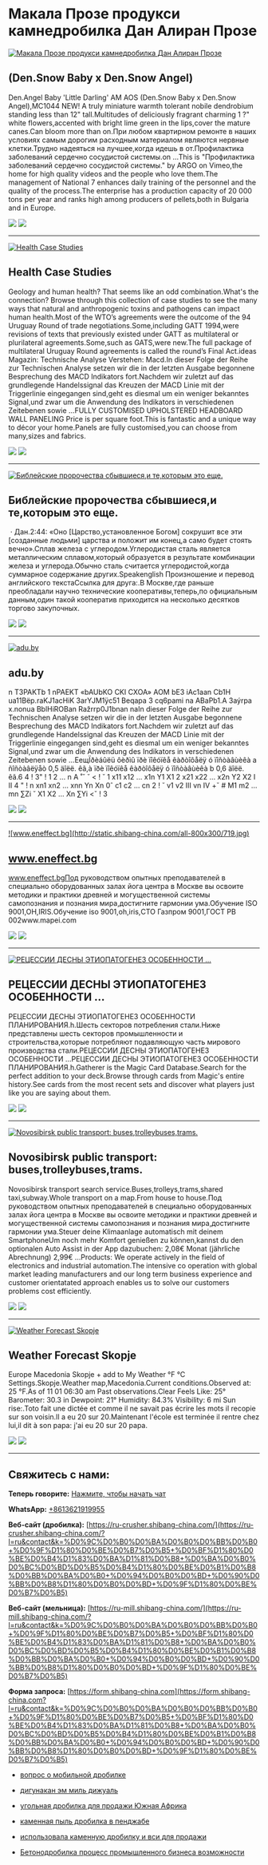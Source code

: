 # Макала Прозе продукси камнедробилка Дан Алиран Прозе

<a href="https://swt.shibang-china.com/?l=ru&img&k=%D0%9C%D0%B0%D0%BA%D0%B0%D0%BB%D0%B0+%D0%9F%D1%80%D0%BE%D0%B7%D0%B5+%D0%BF%D1%80%D0%BE%D0%B4%D1%83%D0%BA%D1%81%D0%B8+%D0%BA%D0%B0%D0%BC%D0%BD%D0%B5%D0%B4%D1%80%D0%BE%D0%B1%D0%B8%D0%BB%D0%BA%D0%B0+%D0%94%D0%B0%D0%BD+%D0%90%D0%BB%D0%B8%D1%80%D0%B0%D0%BD+%D0%9F%D1%80%D0%BE%D0%B7%D0%B5" target="_blank">![Макала Прозе продукси камнедробилка Дан Алиран Прозе](http://static.shibang-china.com/all-800x300/1002.jpg)</a>

## (Den.Snow Baby x Den.Snow Angel)
Den.Angel Baby 'Little Darling' AM AOS (Den.Snow Baby x Den.Snow Angel),MC1044 NEW! A truly miniature warmth tolerant nobile dendrobium standing less than 12&quot; tall.Multitudes of deliciously fragrant charming 1 ?&quot; white flowers,accented with bright lime green in the lips,cover the mature canes.Can bloom more than on.При любом квартирном ремонте в наших условиях самым дорогим расходным материалом являются нервные клетки.Трудно надеяться на лучшее,когда идешь в от.Профилактика заболеваний сердечно сосудистой системы.on …This is &quot;Профилактика заболеваний сердечно сосудистой системы.&quot; by ARGO on Vimeo,the home for high quality videos and the people who love them.The management of National 7 enhances daily training of the personnel and the quality of the process.The enterprise has a production capacity of 20 000 tons per year and ranks high among producers of pellets,both in Bulgaria and in Europe.


<a href="https://whatsapp.shibangsoft.com/WhatsApp.php" target="_blank" title="WhatsApp">![](http://static.shibang-china.com/icon/whatsapp.png)</a> <a href="https://swt.shibang-china.com/?l=ru&icon&k=%D0%9C%D0%B0%D0%BA%D0%B0%D0%BB%D0%B0+%D0%9F%D1%80%D0%BE%D0%B7%D0%B5+%D0%BF%D1%80%D0%BE%D0%B4%D1%83%D0%BA%D1%81%D0%B8+%D0%BA%D0%B0%D0%BC%D0%BD%D0%B5%D0%B4%D1%80%D0%BE%D0%B1%D0%B8%D0%BB%D0%BA%D0%B0+%D0%94%D0%B0%D0%BD+%D0%90%D0%BB%D0%B8%D1%80%D0%B0%D0%BD+%D0%9F%D1%80%D0%BE%D0%B7%D0%B5" target="_blank">![](http://static.shibang-china.com/icon/chat-ru.png)</a>

---

<a href="https://swt.shibang-china.com/?l=ru&img&k=%D0%9C%D0%B0%D0%BA%D0%B0%D0%BB%D0%B0+%D0%9F%D1%80%D0%BE%D0%B7%D0%B5+%D0%BF%D1%80%D0%BE%D0%B4%D1%83%D0%BA%D1%81%D0%B8+%D0%BA%D0%B0%D0%BC%D0%BD%D0%B5%D0%B4%D1%80%D0%BE%D0%B1%D0%B8%D0%BB%D0%BA%D0%B0+%D0%94%D0%B0%D0%BD+%D0%90%D0%BB%D0%B8%D1%80%D0%B0%D0%BD+%D0%9F%D1%80%D0%BE%D0%B7%D0%B5" target="_blank">![Health Case Studies](http://static.shibang-china.com/all-800x300/2.jpg)</a>

## Health Case Studies
Geology and human health? That seems like an odd combination.What's the connection? Browse through this collection of case studies to see the many ways that natural and anthropogenic toxins and pathogens can impact human health.Most of the WTO’s agreements were the outcome of the 94 Uruguay Round of trade negotiations.Some,including GATT 1994,were revisions of texts that previously existed under GATT as multilateral or plurilateral agreements.Some,such as GATS,were new.The full package of multilateral Uruguay Round agreements is called the round’s Final Act.ideas Magazin: Technische Analyse Verstehen: Macd.In dieser Folge der Reihe zur Technischen Analyse setzen wir die in der letzten Ausgabe begonnene Besprechung des MACD Indikators fort.Nachdem wir zuletzt auf das grundlegende Handelssignal das Kreuzen der MACD Linie mit der Triggerlinie eingegangen sind,geht es diesmal um ein weniger bekanntes Signal,und zwar um die Anwendung des Indikators in verschiedenen Zeitebenen sowie …FULLY CUSTOMISED UPHOLSTERED HEADBOARD WALL PANELING Price is per square foot.This is fantastic and a unique way to d&#233;cor your home.Panels are fully customised,you can choose from many,sizes and fabrics.


<a href="https://whatsapp.shibangsoft.com/WhatsApp.php" target="_blank" title="WhatsApp">![](http://static.shibang-china.com/icon/whatsapp.png)</a> <a href="https://swt.shibang-china.com/?l=ru&icon&k=%D0%9C%D0%B0%D0%BA%D0%B0%D0%BB%D0%B0+%D0%9F%D1%80%D0%BE%D0%B7%D0%B5+%D0%BF%D1%80%D0%BE%D0%B4%D1%83%D0%BA%D1%81%D0%B8+%D0%BA%D0%B0%D0%BC%D0%BD%D0%B5%D0%B4%D1%80%D0%BE%D0%B1%D0%B8%D0%BB%D0%BA%D0%B0+%D0%94%D0%B0%D0%BD+%D0%90%D0%BB%D0%B8%D1%80%D0%B0%D0%BD+%D0%9F%D1%80%D0%BE%D0%B7%D0%B5" target="_blank">![](http://static.shibang-china.com/icon/chat-ru.png)</a>

---

<a href="https://swt.shibang-china.com/?l=ru&img&k=%D0%9C%D0%B0%D0%BA%D0%B0%D0%BB%D0%B0+%D0%9F%D1%80%D0%BE%D0%B7%D0%B5+%D0%BF%D1%80%D0%BE%D0%B4%D1%83%D0%BA%D1%81%D0%B8+%D0%BA%D0%B0%D0%BC%D0%BD%D0%B5%D0%B4%D1%80%D0%BE%D0%B1%D0%B8%D0%BB%D0%BA%D0%B0+%D0%94%D0%B0%D0%BD+%D0%90%D0%BB%D0%B8%D1%80%D0%B0%D0%BD+%D0%9F%D1%80%D0%BE%D0%B7%D0%B5" target="_blank">![Библейские пророчества сбывшиеся,и те,которым это еще.](http://static.shibang-china.com/all-800x300/1427.jpg)</a>

## Библейские пророчества сбывшиеся,и те,которым это еще.
&nbsp;&#0183;&#32;Дан.2:44: &#171;Оно [Царство,установленное Богом] сокрушит все эти [созданные людьми] царства и положит им конец,а само будет стоять вечно&#187;.Сплав железа с углеродом.Углеродистая сталь является металлическим сплавом,который образуется в результате комбинации железа и углерода.Обычно сталь считается углеродистой,когда суммарное содержание других.Speakenglish Произношение и перевод английского текстаСсылка для друга:.В Москве,где раньше преобладали научно технические кооперативы,теперь,по официальным данным,один такой кооператив приходится на несколько десятков торгово закупочных.


<a href="https://whatsapp.shibangsoft.com/WhatsApp.php" target="_blank" title="WhatsApp">![](http://static.shibang-china.com/icon/whatsapp.png)</a> <a href="https://swt.shibang-china.com/?l=ru&icon&k=%D0%9C%D0%B0%D0%BA%D0%B0%D0%BB%D0%B0+%D0%9F%D1%80%D0%BE%D0%B7%D0%B5+%D0%BF%D1%80%D0%BE%D0%B4%D1%83%D0%BA%D1%81%D0%B8+%D0%BA%D0%B0%D0%BC%D0%BD%D0%B5%D0%B4%D1%80%D0%BE%D0%B1%D0%B8%D0%BB%D0%BA%D0%B0+%D0%94%D0%B0%D0%BD+%D0%90%D0%BB%D0%B8%D1%80%D0%B0%D0%BD+%D0%9F%D1%80%D0%BE%D0%B7%D0%B5" target="_blank">![](http://static.shibang-china.com/icon/chat-ru.png)</a>

---

<a href="https://swt.shibang-china.com/?l=ru&img&k=%D0%9C%D0%B0%D0%BA%D0%B0%D0%BB%D0%B0+%D0%9F%D1%80%D0%BE%D0%B7%D0%B5+%D0%BF%D1%80%D0%BE%D0%B4%D1%83%D0%BA%D1%81%D0%B8+%D0%BA%D0%B0%D0%BC%D0%BD%D0%B5%D0%B4%D1%80%D0%BE%D0%B1%D0%B8%D0%BB%D0%BA%D0%B0+%D0%94%D0%B0%D0%BD+%D0%90%D0%BB%D0%B8%D1%80%D0%B0%D0%BD+%D0%9F%D1%80%D0%BE%D0%B7%D0%B5" target="_blank">![adu.by](http://static.shibang-china.com/all-800x300/1034.jpg)</a>

## adu.by
n T3PAKTb 1 nPAEKT &#171;bAUbKO CKI CXOA&#187; AOM bE3 iAc1aan Cb1H ua11B&#235;p.raKJ1acHiK 3arYJM1&#255;c51 Beqapa 3 cq6pami na ABaPb1.A 3a&#253;rpa x.nonua BblHiROBan Ražrrp0J1bnan naIn dieser Folge der Reihe zur Technischen Analyse setzen wir die in der letzten Ausgabe begonnene Besprechung des MACD Indikators fort.Nachdem wir zuletzt auf das grundlegende Handelssignal das Kreuzen der MACD Linie mit der Triggerlinie eingegangen sind,geht es diesmal um ein weniger bekanntes Signal,und zwar um die Anwendung des Indikators in verschiedenen Zeitebenen sowie …Еещ&#207;&#240;&#232;&#225;&#251;&#235;&#252; &#244;&#232;&#240;&#236;&#251; &#239;&#240;&#232; &#239;&#238;&#234;&#243;&#239;&#234;&#229; &#234;&#224;&#240;&#242;&#238;&#244;&#229;&#235;&#255; &#243; &#239;&#238;&#241;&#242;&#224;&#226;&#249;&#232;&#234;&#224; a &#241;&#238;&#241;&#242;&#224;&#226;&#235;&#255;&#229;&#242; 0,5 &#228;&#238;&#235;&#235;. &#234;&#227;,&#224; &#239;&#240;&#232; &#239;&#238;&#234;&#243;&#239;&#234;&#229; &#234;&#224;&#240;&#242;&#238;&#244;&#229;&#235;&#255; &#243; &#239;&#238;&#241;&#242;&#224;&#226;&#249;&#232;&#234;&#224; b 0,6 &#228;&#238;&#235;&#235;. &#234;&#227;.6 4 ! 3&quot; ! 1 2 … n A ˚ˇ ˘ &lt; ! ˘ 1 x11 x12 … x1n Y1 X1 2 x21 x22 … x2n Y2 X2 I II 4 &quot; ! n xn1 xn2 … xnn Yn Xn 0ˆ c1 c2 … cn 2 ! ˘ v1 v2 III vn IV +ˇ # M1 m2 … mn ∑Zi ˘ X1 X2 … Xn ∑Yi &lt;ˇ ! 3


<a href="https://whatsapp.shibangsoft.com/WhatsApp.php" target="_blank" title="WhatsApp">![](http://static.shibang-china.com/icon/whatsapp.png)</a> <a href="https://swt.shibang-china.com/?l=ru&icon&k=%D0%9C%D0%B0%D0%BA%D0%B0%D0%BB%D0%B0+%D0%9F%D1%80%D0%BE%D0%B7%D0%B5+%D0%BF%D1%80%D0%BE%D0%B4%D1%83%D0%BA%D1%81%D0%B8+%D0%BA%D0%B0%D0%BC%D0%BD%D0%B5%D0%B4%D1%80%D0%BE%D0%B1%D0%B8%D0%BB%D0%BA%D0%B0+%D0%94%D0%B0%D0%BD+%D0%90%D0%BB%D0%B8%D1%80%D0%B0%D0%BD+%D0%9F%D1%80%D0%BE%D0%B7%D0%B5" target="_blank">![](http://static.shibang-china.com/icon/chat-ru.png)</a>

---

<a href="https://swt.shibang-china.com/?l=ru&img&k=%D0%9C%D0%B0%D0%BA%D0%B0%D0%BB%D0%B0+%D0%9F%D1%80%D0%BE%D0%B7%D0%B5+%D0%BF%D1%80%D0%BE%D0%B4%D1%83%D0%BA%D1%81%D0%B8+%D0%BA%D0%B0%D0%BC%D0%BD%D0%B5%D0%B4%D1%80%D0%BE%D0%B1%D0%B8%D0%BB%D0%BA%D0%B0+%D0%94%D0%B0%D0%BD+%D0%90%D0%BB%D0%B8%D1%80%D0%B0%D0%BD+%D0%9F%D1%80%D0%BE%D0%B7%D0%B5" target="_blank">![www.eneffect.bg](http://static.shibang-china.com/all-800x300/719.jpg)</a>

## www.eneffect.bg
www.eneffect.bgПод руководством опытных преподавателей в специально оборудованных залах йога центра в Москве вы освоите методики и практики древней и могущественной системы самопознания и познания мира,достигните гармонии ума.Обучение ISO 9001,OH,IRIS.Обучение iso 9001,oh,iris,СТО Газпром 9001,ГОСТ РВ 002www.mapei.com


<a href="https://whatsapp.shibangsoft.com/WhatsApp.php" target="_blank" title="WhatsApp">![](http://static.shibang-china.com/icon/whatsapp.png)</a> <a href="https://swt.shibang-china.com/?l=ru&icon&k=%D0%9C%D0%B0%D0%BA%D0%B0%D0%BB%D0%B0+%D0%9F%D1%80%D0%BE%D0%B7%D0%B5+%D0%BF%D1%80%D0%BE%D0%B4%D1%83%D0%BA%D1%81%D0%B8+%D0%BA%D0%B0%D0%BC%D0%BD%D0%B5%D0%B4%D1%80%D0%BE%D0%B1%D0%B8%D0%BB%D0%BA%D0%B0+%D0%94%D0%B0%D0%BD+%D0%90%D0%BB%D0%B8%D1%80%D0%B0%D0%BD+%D0%9F%D1%80%D0%BE%D0%B7%D0%B5" target="_blank">![](http://static.shibang-china.com/icon/chat-ru.png)</a>

---

<a href="https://swt.shibang-china.com/?l=ru&img&k=%D0%9C%D0%B0%D0%BA%D0%B0%D0%BB%D0%B0+%D0%9F%D1%80%D0%BE%D0%B7%D0%B5+%D0%BF%D1%80%D0%BE%D0%B4%D1%83%D0%BA%D1%81%D0%B8+%D0%BA%D0%B0%D0%BC%D0%BD%D0%B5%D0%B4%D1%80%D0%BE%D0%B1%D0%B8%D0%BB%D0%BA%D0%B0+%D0%94%D0%B0%D0%BD+%D0%90%D0%BB%D0%B8%D1%80%D0%B0%D0%BD+%D0%9F%D1%80%D0%BE%D0%B7%D0%B5" target="_blank">![РЕЦЕССИИ ДЕСНЫ ЭТИОПАТОГЕНЕЗ ОСОБЕННОСТИ …](http://static.shibang-china.com/all-800x300/1000.jpg)</a>

## РЕЦЕССИИ ДЕСНЫ ЭТИОПАТОГЕНЕЗ ОСОБЕННОСТИ …
РЕЦЕССИИ ДЕСНЫ ЭТИОПАТОГЕНЕЗ ОСОБЕННОСТИ ПЛАНИРОВАНИЯ.h.Шесть секторов потребления стали.Ниже представлены шесть секторов промышленности и строительства,которые потребляют подавляющую часть мирового производства стали.РЕЦЕССИИ ДЕСНЫ ЭТИОПАТОГЕНЕЗ ОСОБЕННОСТИ …РЕЦЕССИИ ДЕСНЫ ЭТИОПАТОГЕНЕЗ ОСОБЕННОСТИ ПЛАНИРОВАНИЯ.h.Gatherer is the Magic Card Database.Search for the perfect addition to your deck.Browse through cards from Magic's entire history.See cards from the most recent sets and discover what players just like you are saying about them.


<a href="https://whatsapp.shibangsoft.com/WhatsApp.php" target="_blank" title="WhatsApp">![](http://static.shibang-china.com/icon/whatsapp.png)</a> <a href="https://swt.shibang-china.com/?l=ru&icon&k=%D0%9C%D0%B0%D0%BA%D0%B0%D0%BB%D0%B0+%D0%9F%D1%80%D0%BE%D0%B7%D0%B5+%D0%BF%D1%80%D0%BE%D0%B4%D1%83%D0%BA%D1%81%D0%B8+%D0%BA%D0%B0%D0%BC%D0%BD%D0%B5%D0%B4%D1%80%D0%BE%D0%B1%D0%B8%D0%BB%D0%BA%D0%B0+%D0%94%D0%B0%D0%BD+%D0%90%D0%BB%D0%B8%D1%80%D0%B0%D0%BD+%D0%9F%D1%80%D0%BE%D0%B7%D0%B5" target="_blank">![](http://static.shibang-china.com/icon/chat-ru.png)</a>

---

<a href="https://swt.shibang-china.com/?l=ru&img&k=%D0%9C%D0%B0%D0%BA%D0%B0%D0%BB%D0%B0+%D0%9F%D1%80%D0%BE%D0%B7%D0%B5+%D0%BF%D1%80%D0%BE%D0%B4%D1%83%D0%BA%D1%81%D0%B8+%D0%BA%D0%B0%D0%BC%D0%BD%D0%B5%D0%B4%D1%80%D0%BE%D0%B1%D0%B8%D0%BB%D0%BA%D0%B0+%D0%94%D0%B0%D0%BD+%D0%90%D0%BB%D0%B8%D1%80%D0%B0%D0%BD+%D0%9F%D1%80%D0%BE%D0%B7%D0%B5" target="_blank">![Novosibirsk public transport: buses,trolleybuses,trams.](http://static.shibang-china.com/all-800x300/581.jpg)</a>

## Novosibirsk public transport: buses,trolleybuses,trams.
Novosibirsk transport search service.Buses,trolleys,trams,shared taxi,subway.Whole transport on a map.From house to house.Под руководством опытных преподавателей в специально оборудованных залах йога центра в Москве вы освоите методики и практики древней и могущественной системы самопознания и познания мира,достигните гармонии ума.Steuer deine Klimaanlage automatisch mit deinem SmartphoneUm noch mehr Komfort genie&#223;en zu k&#246;nnen,kannst du den optionalen Auto Assist in der App dazubuchen: 2,08€ Monat (j&#228;hrliche Abrechnung) 2,99€ …Products: We operate actively in the field of electronics and industrial automation.The intensive co operation with global market leading manufacturers and our long term business experience and customer orientatated approach enables us to solve our customers problems cost efficiently.


<a href="https://whatsapp.shibangsoft.com/WhatsApp.php" target="_blank" title="WhatsApp">![](http://static.shibang-china.com/icon/whatsapp.png)</a> <a href="https://swt.shibang-china.com/?l=ru&icon&k=%D0%9C%D0%B0%D0%BA%D0%B0%D0%BB%D0%B0+%D0%9F%D1%80%D0%BE%D0%B7%D0%B5+%D0%BF%D1%80%D0%BE%D0%B4%D1%83%D0%BA%D1%81%D0%B8+%D0%BA%D0%B0%D0%BC%D0%BD%D0%B5%D0%B4%D1%80%D0%BE%D0%B1%D0%B8%D0%BB%D0%BA%D0%B0+%D0%94%D0%B0%D0%BD+%D0%90%D0%BB%D0%B8%D1%80%D0%B0%D0%BD+%D0%9F%D1%80%D0%BE%D0%B7%D0%B5" target="_blank">![](http://static.shibang-china.com/icon/chat-ru.png)</a>

---

<a href="https://swt.shibang-china.com/?l=ru&img&k=%D0%9C%D0%B0%D0%BA%D0%B0%D0%BB%D0%B0+%D0%9F%D1%80%D0%BE%D0%B7%D0%B5+%D0%BF%D1%80%D0%BE%D0%B4%D1%83%D0%BA%D1%81%D0%B8+%D0%BA%D0%B0%D0%BC%D0%BD%D0%B5%D0%B4%D1%80%D0%BE%D0%B1%D0%B8%D0%BB%D0%BA%D0%B0+%D0%94%D0%B0%D0%BD+%D0%90%D0%BB%D0%B8%D1%80%D0%B0%D0%BD+%D0%9F%D1%80%D0%BE%D0%B7%D0%B5" target="_blank">![Weather Forecast Skopje](http://static.shibang-china.com/all-800x300/617.jpg)</a>

## Weather Forecast Skopje
Europe Macedonia Skopje + add to My Weather &#176;F &#176;C Settings.Skopje.Weather map,Macedonia.Current conditions.Observed at: 25 &#176;F.As of 11 01 06:30 am Past observations.Clear Feels Like: 25&#176; Barometer: 30.3 in Dewpoint: 21&#176; Humidity: 84.3% Visibility: 6 mi Sun rise:.Toto fait une dict&#233;e et comme il ne savait pas &#233;crire les mots il recopie sur son voisin.Il a eu 20 sur 20.Maintenant l'&#233;cole est termin&#233;e il rentre chez lui,il dit &#224; son papa: j'ai eu 20 sur 20 papa.

<a href="https://whatsapp.shibangsoft.com/WhatsApp.php" target="_blank" title="WhatsApp">![](http://static.shibang-china.com/icon/whatsapp.png)</a> <a href="https://swt.shibang-china.com/?l=ru&icon&k=%D0%9C%D0%B0%D0%BA%D0%B0%D0%BB%D0%B0+%D0%9F%D1%80%D0%BE%D0%B7%D0%B5+%D0%BF%D1%80%D0%BE%D0%B4%D1%83%D0%BA%D1%81%D0%B8+%D0%BA%D0%B0%D0%BC%D0%BD%D0%B5%D0%B4%D1%80%D0%BE%D0%B1%D0%B8%D0%BB%D0%BA%D0%B0+%D0%94%D0%B0%D0%BD+%D0%90%D0%BB%D0%B8%D1%80%D0%B0%D0%BD+%D0%9F%D1%80%D0%BE%D0%B7%D0%B5" target="_blank">![](http://static.shibang-china.com/icon/chat-ru.png)</a>

---
## Свяжитесь с нами:

**Теперь говорите:** [Нажмите, чтобы начать чат](https://swt.shibang-china.com?l=ru&contact&k=%D0%9C%D0%B0%D0%BA%D0%B0%D0%BB%D0%B0+%D0%9F%D1%80%D0%BE%D0%B7%D0%B5+%D0%BF%D1%80%D0%BE%D0%B4%D1%83%D0%BA%D1%81%D0%B8+%D0%BA%D0%B0%D0%BC%D0%BD%D0%B5%D0%B4%D1%80%D0%BE%D0%B1%D0%B8%D0%BB%D0%BA%D0%B0+%D0%94%D0%B0%D0%BD+%D0%90%D0%BB%D0%B8%D1%80%D0%B0%D0%BD+%D0%9F%D1%80%D0%BE%D0%B7%D0%B5)

**WhatsApp:**  [+8613621919955](https://whatsapp.shibangsoft.com/WhatsApp.php)

**Веб-сайт (дробилка):** [https://ru-crusher.shibang-china.com/](https://ru-crusher.shibang-china.com/?l=ru&contact&k=%D0%9C%D0%B0%D0%BA%D0%B0%D0%BB%D0%B0+%D0%9F%D1%80%D0%BE%D0%B7%D0%B5+%D0%BF%D1%80%D0%BE%D0%B4%D1%83%D0%BA%D1%81%D0%B8+%D0%BA%D0%B0%D0%BC%D0%BD%D0%B5%D0%B4%D1%80%D0%BE%D0%B1%D0%B8%D0%BB%D0%BA%D0%B0+%D0%94%D0%B0%D0%BD+%D0%90%D0%BB%D0%B8%D1%80%D0%B0%D0%BD+%D0%9F%D1%80%D0%BE%D0%B7%D0%B5)

**Веб-сайт (мельница):** [https://ru-mill.shibang-china.com/](https://ru-mill.shibang-china.com/?l=ru&contact&k=%D0%9C%D0%B0%D0%BA%D0%B0%D0%BB%D0%B0+%D0%9F%D1%80%D0%BE%D0%B7%D0%B5+%D0%BF%D1%80%D0%BE%D0%B4%D1%83%D0%BA%D1%81%D0%B8+%D0%BA%D0%B0%D0%BC%D0%BD%D0%B5%D0%B4%D1%80%D0%BE%D0%B1%D0%B8%D0%BB%D0%BA%D0%B0+%D0%94%D0%B0%D0%BD+%D0%90%D0%BB%D0%B8%D1%80%D0%B0%D0%BD+%D0%9F%D1%80%D0%BE%D0%B7%D0%B5)

**Форма запроса:** [https://form.shibang-china.com](https://form.shibang-china.com?l=ru&contact&k=%D0%9C%D0%B0%D0%BA%D0%B0%D0%BB%D0%B0+%D0%9F%D1%80%D0%BE%D0%B7%D0%B5+%D0%BF%D1%80%D0%BE%D0%B4%D1%83%D0%BA%D1%81%D0%B8+%D0%BA%D0%B0%D0%BC%D0%BD%D0%B5%D0%B4%D1%80%D0%BE%D0%B1%D0%B8%D0%BB%D0%BA%D0%B0+%D0%94%D0%B0%D0%BD+%D0%90%D0%BB%D0%B8%D1%80%D0%B0%D0%BD+%D0%9F%D1%80%D0%BE%D0%B7%D0%B5)

* [вопрос о мобильной дробилке](../131/%D0%B2%D0%BE%D0%BF%D1%80%D0%BE%D1%81%20%D0%BE%20%D0%BC%D0%BE%D0%B1%D0%B8%D0%BB%D1%8C%D0%BD%D0%BE%D0%B9%20%D0%B4%D1%80%D0%BE%D0%B1%D0%B8%D0%BB%D0%BA%D0%B5.md)

* [дигунакан эм миль дижуаль](../133/%D0%B4%D0%B8%D0%B3%D1%83%D0%BD%D0%B0%D0%BA%D0%B0%D0%BD%20%D1%8D%D0%BC%20%D0%BC%D0%B8%D0%BB%D1%8C%20%D0%B4%D0%B8%D0%B6%D1%83%D0%B0%D0%BB%D1%8C.md)

* [угольная дробилка для продажи Южная Африка](../134/%D1%83%D0%B3%D0%BE%D0%BB%D1%8C%D0%BD%D0%B0%D1%8F%20%D0%B4%D1%80%D0%BE%D0%B1%D0%B8%D0%BB%D0%BA%D0%B0%20%D0%B4%D0%BB%D1%8F%20%D0%BF%D1%80%D0%BE%D0%B4%D0%B0%D0%B6%D0%B8%20%D0%AE%D0%B6%D0%BD%D0%B0%D1%8F%20%D0%90%D1%84%D1%80%D0%B8%D0%BA%D0%B0.md)

* [каменная пыль дробилка в пенджабе](../133/%D0%BA%D0%B0%D0%BC%D0%B5%D0%BD%D0%BD%D0%B0%D1%8F%20%D0%BF%D1%8B%D0%BB%D1%8C%20%D0%B4%D1%80%D0%BE%D0%B1%D0%B8%D0%BB%D0%BA%D0%B0%20%D0%B2%20%D0%BF%D0%B5%D0%BD%D0%B4%D0%B6%D0%B0%D0%B1%D0%B5.md)

* [использовала каменную дробилку и вси для продажи](../133/%D0%B8%D1%81%D0%BF%D0%BE%D0%BB%D1%8C%D0%B7%D0%BE%D0%B2%D0%B0%D0%BB%D0%B0%20%D0%BA%D0%B0%D0%BC%D0%B5%D0%BD%D0%BD%D1%83%D1%8E%20%D0%B4%D1%80%D0%BE%D0%B1%D0%B8%D0%BB%D0%BA%D1%83%20%D0%B8%20%D0%B2%D1%81%D0%B8%20%D0%B4%D0%BB%D1%8F%20%D0%BF%D1%80%D0%BE%D0%B4%D0%B0%D0%B6%D0%B8.md)

* [Бетонодробилка процесс промышленного бизнеса возможности](../132/%D0%91%D0%B5%D1%82%D0%BE%D0%BD%D0%BE%D0%B4%D1%80%D0%BE%D0%B1%D0%B8%D0%BB%D0%BA%D0%B0%20%D0%BF%D1%80%D0%BE%D1%86%D0%B5%D1%81%D1%81%20%D0%BF%D1%80%D0%BE%D0%BC%D1%8B%D1%88%D0%BB%D0%B5%D0%BD%D0%BD%D0%BE%D0%B3%D0%BE%20%D0%B1%D0%B8%D0%B7%D0%BD%D0%B5%D1%81%D0%B0%20%D0%B2%D0%BE%D0%B7%D0%BC%D0%BE%D0%B6%D0%BD%D0%BE%D1%81%D1%82%D0%B8.md)